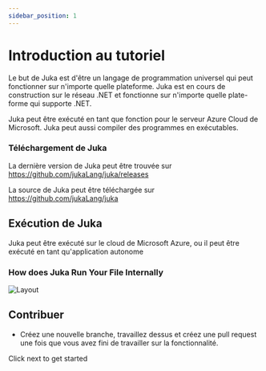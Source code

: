 ```yaml
---
sidebar_position: 1
---
```


# Introduction au tutoriel

Le but de Juka est d'être un langage de programmation universel qui peut fonctionner sur n'importe quelle plateforme. Juka est en cours de construction sur le réseau .NET et fonctionne sur n'importe quelle plate-forme qui supporte .NET.

Juka peut être exécuté en tant que fonction pour le serveur Azure Cloud de Microsoft. Juka peut aussi compiler des programmes en exécutables.


### Téléchargement de Juka
La dernière version de Juka peut être trouvée sur https://github.com/jukaLang/juka/releases

La source de Juka peut être téléchargée sur https://github.com/jukaLang/juka

## Exécution de Juka
Juka peut être exécuté sur le cloud de Microsoft Azure, ou il peut être exécuté en tant qu'application autonome

### How does Juka Run Your File Internally
![Layout](/img/Runtime.png)

## Contribuer
- Créez une nouvelle branche, travaillez dessus et créez une pull request une fois que vous avez fini de travailler sur la fonctionnalité.

Click next to get started